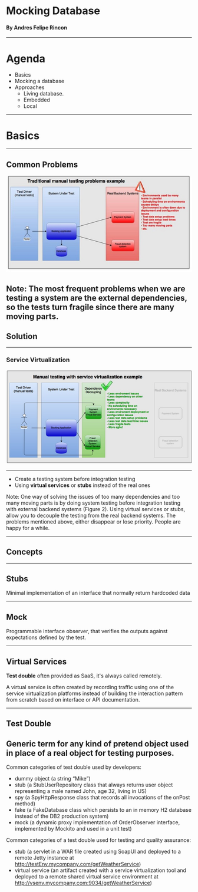 # Mocking Database 

#### By Andres Felipe Rincon

---
# Agenda

- Basics
- Mocking a database
- Approaches
    - Living database. 
     - Embedded
     - Local


---

# Basics

---
## Common Problems
![Figure1](assets/image/TraditionalManualTestingProblems.jpg)

Note:
The most frequent problems when we are testing a system are the external dependencies, so the tests turn fragile since there are many moving parts.
---
## Solution

---
### Service Virtualization
![Figure2](assets/image/ManualTestingSolutionWithServiceV.jpg)

---

- Create a testing system before integration testing 
- Using **virtual services** or **stubs** instead of the real ones  

Note: 
One way of solving the issues of too many dependencies and too many moving parts is by doing system testing before integration testing with external backend systems (Figure 2). Using virtual services or stubs, allow you to decouple the testing from the real backend systems. The problems mentioned above, either disappear or lose priority. People are happy for a while. 

---
## Concepts

---
## Stubs

Minimal implementation of an interface that normally return hardcoded data

---

## Mock 

Programmable interface observer, that verifies the outputs against expectations defined by the test.

---
## Virtual Services

**Test double** often provided as SaaS, it's always called remotely.  

A virtual service is often created by recording traffic using one of the service virtualization platforms instead of building the interaction pattern from scratch based on interface or API documentation.

---
## Test Double

Generic term for any kind of pretend object used in place of a real object for testing purposes.
---

Common categories of test double used by developers:

- dummy object (a string “Mike”)
- stub (a StubUserRepository class that always returns user object representing a male named John, age 32, living in US)
- spy (a SpyHttpResponse class that records all invocations of the onPost method)
- fake (a FakeDatabase class which persists to an in memory H2 database instead of the DB2 production ­system)
- mock (a dynamic proxy implementation of OrderObserver interface, implemented by Mockito and used in a unit test)

Common categories of a test double used for testing and quality assurance:

- stub (a servlet in a WAR file created using SoapUI and deployed to a remote Jetty instance at http://testEnv.mycompany.com/getWeatherService)
- virtual service (an artifact created with a service virtualization tool and deployed to a remote shared virtual service environment at http://vsenv.mycompany.com:9034/getWeatherService)